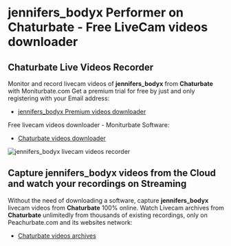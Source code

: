 # jennifers_bodyx Performer on Chaturbate - Free LiveCam videos downloader

## Chaturbate Live Videos Recorder

Monitor and record livecam videos of **jennifers_bodyx** from **Chaturbate** with Moniturbate.com
Get a premium trial for free by just and only registering with your Email address:
* [jennifers_bodyx Premium videos downloader](https://moniturbate.com/request-demo-licence-key.html)

Free livecam videos downloader - Moniturbate Software:
* [Chaturbate videos downloader](https://moniturbate.com/moniturbate-download-software.html)

![jennifers_bodyx livecam videos recorder](https://peachurnet.com/templates/moniturbate-software.png)


## Capture jennifers_bodyx videos from the Cloud and watch your recordings on Streaming

Without the need of downloading a software, capture **jennifers_bodyx** livecam videos from **Chaturbate** 100% online.
Watch Livecam archives from **Chaturbate** unlimitedly from thousands of existing recordings, only on Peachurbate.com and its websites network:
* [Chaturbate videos archives](https://peachurnet.com/)